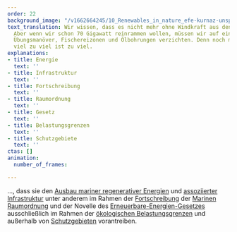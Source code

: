 ```yaml
---
order: 22
background_image: "/v1662664245/10_Renewables_in_nature_efe-kurnaz-unsplash_2_nsnjrm_pp5muj.jpg"
text_translation: Wir wissen, dass es nicht mehr ohne Windkraft aus den Meeren geht.
  Aber wenn wir schon 70 Gigawatt reinrammen wollen, müssen wir auf ein paar militärische
  Übungsmanöver, Fischereizonen und Ölbohrungen verzichten. Denn noch mehr als schon
  viel zu viel ist zu viel.
explanations:
- title: Energie
  text: ''
- title: Infrastruktur
  text: ''
- title: Fortschreibung
  text: ''
- title: Raumordnung
  text: ''
- title: Gesetz
  text: ''
- title: Belastungsgrenzen
  text: ''
- title: Schutzgebiete
  text: ''
ctas: []
animation:
  number_of_frames: 

---
```

…, dass sie den [Ausbau mariner regenerativer Energien](# "Energie") und [assoziierter Infrastruktur](# "Infrastruktur") unter anderem im Rahmen der [Fortschreibung](# "Fortschreibung") der [Marinen Raumordnung](# "Raumordnung") und der Novelle des [Erneuerbare-Energien-Gesetzes](# "Gesetz") ausschließlich im Rahmen der [ökologischen Belastungsgrenzen](# "Belastungsgrenzen") und außerhalb von [Schutzgebieten](# "Schutzgebiete") vorantreiben.